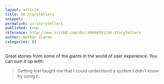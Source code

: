 ```yaml
---
layout: article
title: UX Storytellers
snippet: 
permalink: ux-storytellers
published: true
reference: http://www.scribd.com/doc/40698393/UX-Storytellers
author: Nathan Ziarek
categories: []
---
```



Great stories from some of the giants in the world of user experience. You can sum it up with:

> Getting lost taught me that I could understand a system I didn’t know by using it.
